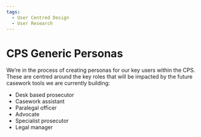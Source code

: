 ```yaml
---
tags:
  - User Centred Design
  - User Research
---
```


# CPS Generic Personas

We’re in the process of creating personas for our key users within the CPS. These are centred around the key roles that will be impacted by the future casework tools we are currently building: 

- Desk based prosecutor
- Casework assistant 
- Paralegal officer
- Advocate
- Specialist prosecutor
- Legal manager
